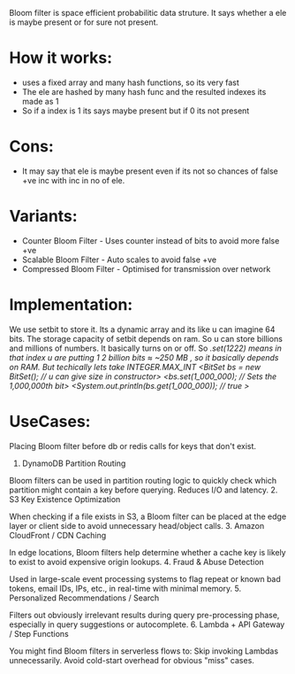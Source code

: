 Bloom filter is space efficient probabilitic data struture. It says whether a ele is maybe present or for sure not present.

# How it works:
- uses a fixed array and many hash functions, so its very fast
- The ele are hashed by many hash func and the resulted indexes its made as 1
- So if a index is 1 its says maybe present  but if 0 its not present

# Cons:
- It may say that ele is maybe present even if its not so chances of false +ve inc with inc in no of ele.

# Variants:
- Counter Bloom Filter - Uses counter instead of bits to avoid more false +ve
- Scalable Bloom Filter - Auto scales to avoid false +ve
- Compressed Bloom Filter - Optimised for transmission over network

# Implementation:
We use setbit to store it. Its a dynamic array and its like u can imagine 64 bits.
The storage capacity of setbit depends on ram. So u can store billions and millions of numbers.
It basically turns on or off. So <var>.set(1222) means in that index u are putting 1 
2 billion bits ≈ ~250 MB , so it basically depends on RAM. But techically lets take INTEGER.MAX_INT
<BitSet bs = new BitSet(); // u can give size in constructor>
<bs.set(1_000_000); // Sets the 1,000,000th bit>
<System.out.println(bs.get(1_000_000)); // true >


# UseCases:
Placing Bloom filter before db or redis calls for keys that don't exist.

1. DynamoDB Partition Routing

Bloom filters can be used in partition routing logic to quickly check which partition might contain a key before querying.
Reduces I/O and latency.
2. S3 Key Existence Optimization

When checking if a file exists in S3, a Bloom filter can be placed at the edge layer or client side to avoid unnecessary head/object calls.
3. Amazon CloudFront / CDN Caching

In edge locations, Bloom filters help determine whether a cache key is likely to exist to avoid expensive origin lookups.
4. Fraud & Abuse Detection

Used in large-scale event processing systems to flag repeat or known bad tokens, email IDs, IPs, etc., in real-time with minimal memory.
5. Personalized Recommendations / Search

Filters out obviously irrelevant results during query pre-processing phase, especially in query suggestions or autocomplete.
6. Lambda + API Gateway / Step Functions

You might find Bloom filters in serverless flows to:
Skip invoking Lambdas unnecessarily.
Avoid cold-start overhead for obvious "miss" cases.